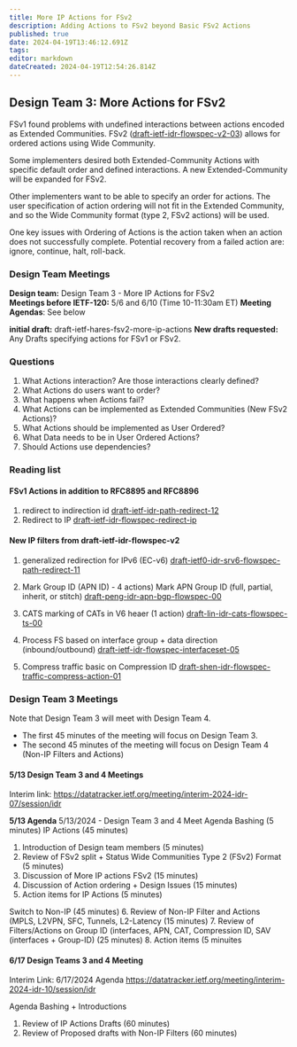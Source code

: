 ```yaml
---
title: More IP Actions for FSv2 
description: Adding Actions to FSv2 beyond Basic FSv2 Actions 
published: true
date: 2024-04-19T13:46:12.691Z
tags: 
editor: markdown
dateCreated: 2024-04-19T12:54:26.814Z
---
```


## Design Team 3: More Actions for FSv2 

FSv1 found problems with undefined interactions between actions encoded as Extended Communities. 
FSv2 ([draft-ietf-idr-flowspec-v2-03](https://datatracker.ietf.org/doc/draft-ietf-idr-flowspec-v2/)) allows for ordered actions using Wide Community. 

Some implementers desired both Extended-Community Actions with specific default order and defined interactions. A new Extended-Community will be expanded for FSv2.   

Other implementers want to be able to specify an order for actions.  The user specification of action ordering will not fit in the Extended Community, and so the Wide Community format (type 2, FSv2 actions) will be used.  

One key issues with Ordering of Actions is the action taken when an action does not successfully complete.  Potential recovery from a failed action are: ignore, continue, halt, roll-back. 

### Design Team Meetings 
**Design team:** Design Team 3 - More IP Actions for FSv2   
**Meetings before IETF-120:** 5/6 and 6/10 (Time 10-11:30am ET) 
**Meeting Agendas**: See below 

**initial draft:**  draft-ietf-hares-fsv2-more-ip-actions 
**New drafts requested:** Any Drafts specifying actions for FSv1 or FSv2.  

### Questions 
1.  What Actions interaction?  Are those interactions clearly defined? 
2.  What Actions do users want to order? 
3.  What happens when Actions fail? 
4.  What Actions can be implemented as Extended Communities (New FSv2 Actions)? 
5.  What Actions should be implemented as User Ordered? 
6.  What Data needs to be in User Ordered Actions? 
7.  Should Actions use dependencies? 


### Reading list  
#### FSv1 Actions in addition to RFC8895 and RFC8896
1. redirect to indirection id 
[draft-ietf-idr-path-redirect-12](https://datatracker.ietf.org/doc/draft-ietf-idr-flowspec-path-redirect)
2. Redirect to IP 
[draft-ietf-idr-flowspec-redirect-ip](/group/idr/implementations/draft-ietf-idr-flowspec-redirect-ip)

#### New IP filters from draft-ietf-idr-flowspec-v2
 1. generalized redirection for IPv6 (EC-v6) 
 [draft-ietf0-idr-srv6-flowspec-path-redirect-11](https://datatracker.ietf.org/doc/html/draft-ietf0-idr-srv6-flowspec-path-redirect-11) 

2. Mark Group ID (APN ID)  - 4 actions) 
Mark APN Group ID (full, partial, inherit, or stitch) 
[draft-peng-idr-apn-bgp-flowspec-00](https://datatracker.ietf.org/doc/draft-peng-idr-apn-bgp-flowspec/) 

3. CATS marking of CATs in V6 heaer (1 action)
[draft-lin-idr-cats-flowspec-ts-00](https://datatracker.ietf.org/doc/draft-lin-idr-cats-flowspec-ts/) 

4. Process FS based on interface group + data direction (inbound/outbound)
[draft-ietf-idr-flowspec-interfaceset-05](https://datatracker.ietf.org/doc/draft-ietf-idr-flowspec-interfaceset/)

5. Compress traffic basic on Compression ID 
[draft-shen-idr-flowspec-traffic-compress-action-01](https://datatracker.ietf.org/doc/draft-shen-idr-flowspec-traffic-compress-action/)

### Design Team 3 Meetings 

Note that Design Team 3 will meet with Design Team 4.  
- The first 45 minutes of the meeting will focus on Design Team 3. 
- The second 45 minutes of the meeting will focus on Design Team 4 (Non-IP Filters and Actions)  

#### 5/13 Design Team 3 and 4 Meetings 
Interim link: 
https://datatracker.ietf.org/meeting/interim-2024-idr-07/session/idr
 
**5/13 Agenda**
5/13/2024  - Design Team 3 and 4 Meet
 Agenda Bashing  (5 minutes)
IP Actions (45 minutes) 
1. Introduction of Design team members (5 minutes)
2. Review of FSv2 split + Status Wide Communities Type 2 (FSv2) Format (5 minutes)
3. Discussion of More IP actions FSv2 (15 minutes)
4. Discussion of Action ordering + Design Issues (15 minutes)
5. Action items for IP Actions (5 minutes) 

Switch to Non-IP (45 minutes) 
6. Review of Non-IP Filter and Actions (MPLS, L2VPN, SFC, Tunnels, L2-Latency (15 minutes) 
7. Review of Filters/Actions on Group ID (interfaces, APN, CAT, Compression ID, SAV (interfaces + Group-ID) (25 minutes) 
8. Action items (5 minuites


#### 6/17 Design Teams 3 and 4 Meeting 
Interim Link: 
6/17/2024 Agenda https://datatracker.ietf.org/meeting/interim-2024-idr-10/session/idr

Agenda Bashing + Introductions 
1. Review of IP Actions Drafts (60 minutes)
2. Review of Proposed drafts with Non-IP Filters (60 minutes)  
